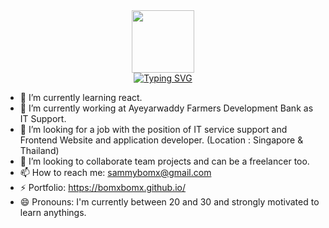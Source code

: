 <!-- Intro Section  -->
<div id="intro-img" align="center">
    <a href="#"><img src="https://emojis.slackmojis.com/emojis/images/1531849430/4246/blob-sunglasses.gif?1531849430" width=100></a>
</div>
<div id="about-me" align="center">
<a href="https://git.io/typing-svg"><img src="https://readme-typing-svg.demolab.com?font=Roboto+Condensed&weight=500&size=25&duration=4000&pause=500&color=EB5775&center=true&vCenter=true&width=550&lines=Hi%2C+I+am+Sammy;It's+nice+to+meet+you!;I+am+a+frontend+web+and+app+developer" alt="Typing SVG" /></a>
</div>

- 🌱 I’m currently learning react.
- 🔭 I’m currently working at Ayeyarwaddy Farmers Development Bank as IT Support.
- 🤔 I’m looking for a job with the position of IT service support and Frontend Website and application developer. (Location : Singapore & Thailand)
- 👯 I’m looking to collaborate team projects and can be a freelancer too.
- 📫 How to reach me: sammybomx@gmail.com
- ⚡ Portfolio: https://bomxbomx.github.io/
- 😄 Pronouns: I'm currently between 20 and 30 and strongly motivated to learn anythings.

  

